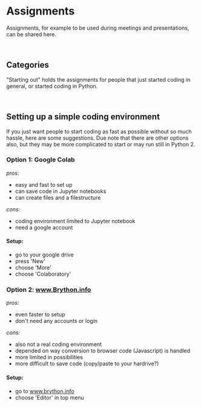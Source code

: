 
# Assignments
Assignments, for example to be used during meetings and presentations, can be shared here.

<br/>

## Categories

"Starting out" holds the assignments for people that just started coding in general, or started coding in Python.

<br/>

## Setting up a simple coding environment

If you just want people to start coding as fast as possible without so much hassle, here are some suggestions. Due note that there are other options also, but they may be more complicated to start or may run still in Python 2.

### Option 1: Google Colab
_pros:_
* easy and fast to set up
* can save code in Jupyter notebooks
* can create files and a filestructure

_cons:_
* coding environment limited to Jupyter notebook
* need a google account

#### Setup:
* go to your google drive
* press 'New'
* choose 'More'
* choose 'Colaboratory'

###	Option 2: www.Brython.info
_pros:_
* even faster to setup
* don't need any accounts or login

_cons:_
* also not a real coding environment
* depended on way conversion to browser code (Javascript) is handled
* more limited in possibilities
* more difficult to save code (copy/paste to your hardrive?)

#### Setup:
* go to www.brython.info
* choose 'Editor' in top menu

